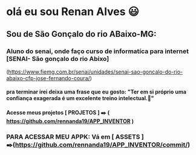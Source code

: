 # olá eu sou Renan Alves :smiley:
## Sou de São Gonçalo do rio ABaixo-MG:

### Aluno do senai, onde faço curso de informatíca  para internet [SENAI- São gonçalo do rio Abixo]
(https://www.fiemg.com.br/senai/unidades/senai-sao-goncalo-do-rio-abaixo-cfp-jose-fernando-coura/)


#### pra terminar irei deixa uma frase que eu gosto: "Ter em si próprio uma confiança exagerada é um excelente treino intelectual.:thought_balloon:"


#### Acesse meus projetos [ PROJETOS ] :black_nib: ( https://github.com/rennanda19/APP_INVENTOR )

### PARA ACESSAR MEU APPK: Vá em [ ASSETS ] :black_nib:(https://github.com/rennanda19/APP_INVENTOR/commit/)
